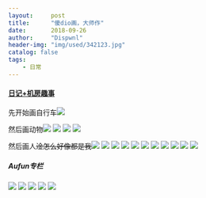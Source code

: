 ```yaml
---
layout:     post
title:      "傻dio画，大师作"
date:       2018-09-26
author:     "Dispwnl"
header-img: "img/used/342123.jpg"
catalog: false
tags:
    - 日常
---
```

#### [日记+机房趣事](https://a-failure.github.io/9999/12/31/日记+机房趣事/)

先开始画自行车![](/img/qwq/hua16.png)

然后画动物![](/img/qwq/hua1.png)
![](/img/qwq/hua2.png)
![](/img/qwq/hua3.png)
![](/img/qwq/hua17.png)

然后画人~~淦怎么好像都是我~~![](/img/qwq/hua18.png)
![](/img/qwq/hua6.png)
![](/img/qwq/hua7.png)
![](/img/qwq/hua8.png)
![](/img/qwq/hua15.png)
![](/img/qwq/hua19.png)
![](/img/qwq/hua20.png)
![](/img/qwq/hua21.png)
![](/img/qwq/hua22.png)
![](/img/qwq/hua23.png)
![](/img/qwq/hua24.png)

##### Aufun专栏
![](/img/qwq/hua14.png)
![](/img/qwq/hua11.png)
![](/img/qwq/hua13.png)
![](/img/qwq/hua12.png)
![](/img/qwq/hua10.png)

